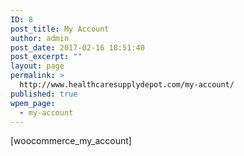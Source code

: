 ```yaml
---
ID: 8
post_title: My Account
author: admin
post_date: 2017-02-16 18:51:40
post_excerpt: ""
layout: page
permalink: >
  http://www.healthcaresupplydepot.com/my-account/
published: true
wpem_page:
  - my-account
---
```

[woocommerce_my_account]